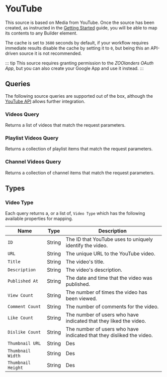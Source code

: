 # YouTube

This source is based on Media from YouTube. Once the source has been created, as instructed in the [Getting Started](../README.md) guide, you will be able to map its contents to any Builder element.

The cache is set to `3600` seconds by default, if your workflow requires immediate results disable the cache by setting it to `0`, but being this an API-driven source it is not recommended.

::: tip
This source requires granting permission to the _ZOOlanders OAuth App_, but you can also create your Google App and use it instead.
:::

## Queries

The following source queries are supported out of the box, although the [YouTube API](https://developers.google.com/youtube/v3/docs) allows further integration.

### Videos Query

Returns a list of videos that match the request parameters.

### Playlist Videos Query

Returns a collection of playlist items that match the request parameters.

### Channel Videos Query

Returns a collection of channel items that match the request parameters.

## Types

### Video Type

Each query returns a, or a list of, `Video Type` which has the following available properties for mapping.

| Name | Type | Description |
| -----| ---- | ----------- |
| `ID` | String | The ID that YouTube uses to uniquely identify the video. |
| `URL` | String | The unique URL to the YouTube video. |
| `Title` | String | The video's title. |
| `Description` | String | The video's description. |
| `Published At` | String | The date and time that the video was published. |
| `View Count` | String | The number of times the video has been viewed. |
| `Comment Count` | String | The number of comments for the video. |
| `Like Count` | String | The number of users who have indicated that they liked the video. |
| `Dislike Count` | String | The number of users who have indicated that they disliked the video. |
| `Thumbnail URL` | String | Des |
| `Thumbnail Width` | String | Des |
| `Thumbnail Height` | String | Des |
